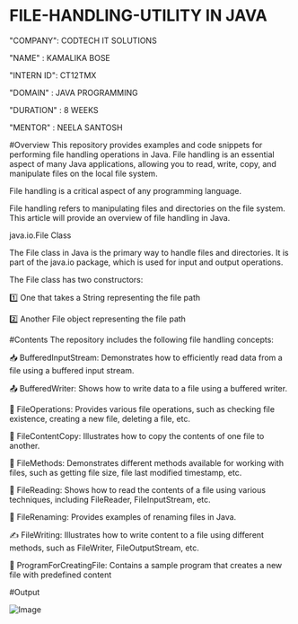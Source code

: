 # FILE-HANDLING-UTILITY IN JAVA
"COMPANY": CODTECH IT SOLUTIONS

"NAME" : KAMALIKA BOSE

"INTERN ID": CT12TMX

"DOMAIN" : JAVA PROGRAMMING

"DURATION" : 8 WEEKS

"MENTOR" : NEELA SANTOSH

#Overview
This repository provides examples and code snippets for performing file handling operations in Java. File handling is an essential aspect of many Java applications, allowing you to read, write, copy, and manipulate files on the local file system.

File handling is a critical aspect of any programming language.



File handling refers to manipulating files and directories on the file system. This article will provide an overview of file handling in Java.

java.io.File Class


The File class in Java is the primary way to handle files and directories. It is part of the java.io package, which is used for input and output operations.

The File class has two constructors:

1️⃣ One that takes a String representing the file path

2️⃣ Another File object representing the file path

#Contents
The repository includes the following file handling concepts:

📥 BufferedInputStream: Demonstrates how to efficiently read data from a file using a buffered input stream.

📤 BufferedWriter: Shows how to write data to a file using a buffered writer.

📁 FileOperations: Provides various file operations, such as checking file existence, creating a new file, deleting a file, etc.

📄 FileContentCopy: Illustrates how to copy the contents of one file to another.

📄 FileMethods: Demonstrates different methods available for working with files, such as getting file size, file last modified timestamp, etc.

📖 FileReading: Shows how to read the contents of a file using various techniques, including FileReader, FileInputStream, etc.

🔄 FileRenaming: Provides examples of renaming files in Java.

✍️ FileWriting: Illustrates how to write content to a file using different methods, such as FileWriter, FileOutputStream, etc.

📝 ProgramForCreatingFile: Contains a sample program that creates a new file with predefined content

#Output

![Image](https://github.com/user-attachments/assets/7e507298-5989-4e3d-853f-14c7e9fc9021)

